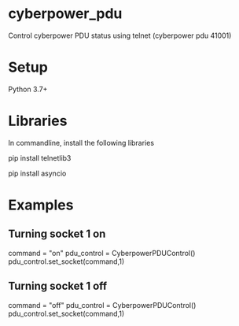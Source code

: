 # cyberpower_pdu
Control cyberpower PDU status using telnet (cyberpower pdu 41001)

# Setup
Python 3.7+

# Libraries

In commandline, install the following libraries

pip install telnetlib3

pip install asyncio

# Examples

## Turning socket 1 on
command = "on"
pdu_control = CyberpowerPDUControl()
pdu_control.set_socket(command,1) 


## Turning socket 1 off
command = "off"
pdu_control = CyberpowerPDUControl()
pdu_control.set_socket(command,1) 
